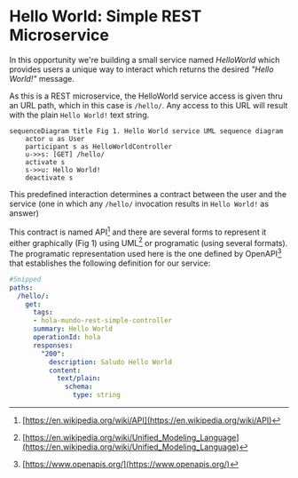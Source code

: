 # Hello World: Simple REST Microservice 

In this opportunity we're building a small service named _HelloWorld_ which provides users a unique way to interact which returns the desired _"Hello World!"_ message.  

As this is a REST microservice, the HelloWorld service access is given thru an URL path, which in this case is `/hello/`. Any access to this URL will result with the plain `Hello World!` text string. 


```mermaid
sequenceDiagram title Fig 1. Hello World service UML sequence diagram
    actor u as User
    participant s as HelloWorldController
    u->>s: [GET] /hello/
    activate s
    s->>u: Hello World!
    deactivate s
```

This predefined interaction determines a contract between the user and the service (one in which any `/hello/` invocation results in `Hello World!` as answer)

This contract is named API[^api_note] and there are several forms to represent it either graphically (Fig 1) using UML[^UMLwiki] or programatic (using several formats). The programatic representation used here is the one defined by OpenAPI[^openapi] that establishes the following definition for our service: 

[^UMLwiki]: [https://en.wikipedia.org/wiki/Unified_Modeling_Language](https://en.wikipedia.org/wiki/Unified_Modeling_Language)
[^api_note]: [https://en.wikipedia.org/wiki/API](https://en.wikipedia.org/wiki/API)
[^openapi]: [https://www.openapis.org/](https://www.openapis.org/)

```yaml
#Snipped
paths:
  /hello/:
    get:
      tags:
      - hola-mundo-rest-simple-controller
      summary: Hello World
      operationId: hola
      responses:
        "200":
          description: Saludo Hello World
          content:
            text/plain:
              schema:
                type: string
```

